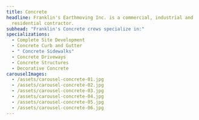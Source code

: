 ```yaml
---
title: Concrete
headline: Franklin's Earthmoving Inc. is a commercial, industrial and
  residential contractor.
subhead: "Franklin's Concrete crews specialize in:"
specializations:
  - Complete Site Development
  - Concrete Curb and Gutter
  - " Concrete Sidewalks"
  - Concrete Driveways
  - Concrete Structures
  - Decorative Concrete
carouselImages:
  - /assets/carousel-concrete-01.jpg
  - /assets/carousel-concrete-02.jpg
  - /assets/carousel-concrete-03.jpg
  - /assets/carousel-concrete-04.jpg
  - /assets/carousel-concrete-05.jpg
  - /assets/carousel-concrete-06.jpg
---
```

